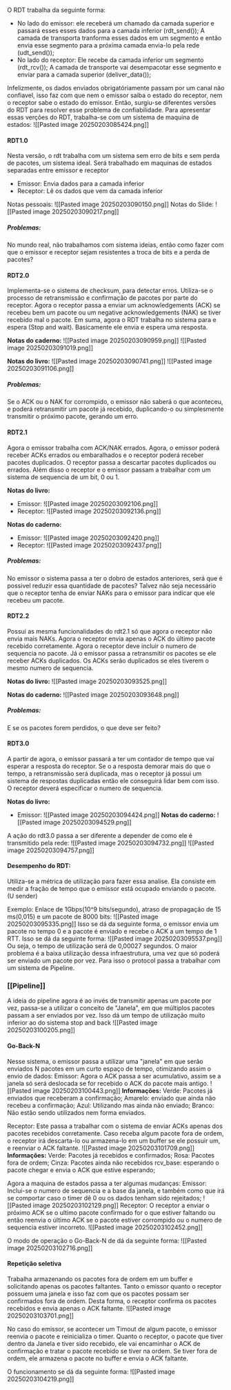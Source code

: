 O RDT trabalha da seguinte forma:
* No lado do emissor:
	ele receberá um chamado da camada superior e passará esses esses dados para a camada inferior (rdt_send());
	A camada de transporta tranforma esses dados em um segmento e então envia esse segmento para a próxima camada envia-lo pela rede (udt_send());
* No lado do receptor:
	Ele recebe da camada inferior um segmento (rdt_rcv());
	A camada de transporte vai desempacotar esse segmento e enviar para a camada superior (deliver_data());

Infelizmente, os dados enviados obrigatóriamente passam por um canal não confiavel, isso faz com que nem o emissor saiba o estado do receptor, nem o receptor sabe o estado do emissor. Então, surgiu-se diferentes versões do RDT para resolver esse problema  de confiabilidade. 
Para apresentar essas verções do RDT, trabalha-se com um sistema de maquina de estados:
![[Pasted image 20250203085424.png]]

#### RDT1.0
Nesta versão, o rdt trabalha com um sistema sem erro de bits e sem perda de pacotes, um sistema ideal. Será trabalhado em maquinas de estados separadas entre emissor e receptor
* Emissor:
	Envia dados para a camada inferior
* Receptor:
	Lê os dados que vem da camada inferior

Notas pessoais:
![[Pasted image 20250203090150.png]]
Notas do Slide:
![[Pasted image 20250203090217.png]]
##### Problemas:
No mundo real, não trabalhamos com sistema ideias, então como fazer com que o emissor e receptor sejam resistentes a troca de bits e a perda de pacotes?
#### RDT2.0
Implementa-se o sistema de checksum, para detectar erros.
Utiliza-se o processo de retransmissão e confirmação de pacotes por parte do receptor. Agora o receptor passa a enviar um acknowledgements (ACK) se recebeu bem um pacote ou um negative acknowledgements (NAK) se tiver recebido mal o pacote.
Em suma, agora o RDT trabalha no sistema para e espera (Stop and wait). Basicamente ele envia e espera uma resposta.

**Notas do caderno:**
![[Pasted image 20250203090959.png]] ![[Pasted image 20250203091019.png]]

**Notas do livro:**
![[Pasted image 20250203090741.png]] ![[Pasted image 20250203091106.png]]

##### Problemas:
Se o ACK ou o NAK for corrompido, o emissor não saberá o que aconteceu, e poderá retransmitir um pacote  já recebido, duplicando-o ou simplesmente transmitir o próximo pacote, gerando um erro.
#### RDT2.1
Agora o emissor trabalha com ACK/NAK errados.
Agora, o emissor poderá receber ACKs errados ou embaralhados e o receptor poderá receber pacotes duplicados. O receptor passa a descartar pacotes duplicados ou errados.
Além disso o receptor e o emissor passam a trabalhar com um sistema de sequencia de um bit, 0 ou 1.

**Notas do livro:**
* Emissor:
	![[Pasted image 20250203092106.png]]
* Receptor:
	![[Pasted image 20250203092136.png]]

**Notas do caderno:**
* Emissor:
	![[Pasted image 20250203092420.png]]
* Receptor:
	![[Pasted image 20250203092437.png]]
##### Problemas:
No emissor o sistema passa a ter o dobro de estados anteriores, será que é possivel reduzir essa quantidade de pacotes?
Talvez não seja necessário que o receptor tenha de enviar NAKs para o emissor para indicar que ele recebeu um pacote.
#### RDT2.2
Possui as mesma funcionalidades do rdt2.1 só que agora o receptor não envia mais NAKs. Agora o receptor envia apenas o ACK do último pacote recebido corretamente.
Agora o receptor deve incluir o numero de sequencia no pacote. 
Já o emissor passa a retransmitir os pacotes se ele receber ACKs duplicados. Os ACKs serão duplicados se eles tiverem o mesmo numero de sequencia.

**Notas do livro:**
	![[Pasted image 20250203093525.png]]

**Notas do caderno:**
	![[Pasted image 20250203093648.png]]

##### Problemas:
E se os pacotes forem perdidos, o que deve ser feito? 

#### RDT3.0
A partir de agora, o emissor passará a ter um contador de tempo que vai esperar a resposta do receptor.
	Se o a resposta demorar mais do que o tempo, a retransmissão será duplicada, mas o receptor já possui um sistema de respostas duplicadas então ele conseguirá lidar bem com isso.
	O receptor deverá especificar o numero de sequencia.

**Notas do livro:**
* Emissor:
	![[Pasted image 20250203094424.png]]
**Notas do caderno:**
	![[Pasted image 20250203094529.png]]

A ação do rdt3.0 passa a ser diferente a depender de como ele é transmitido pela rede:
	![[Pasted image 20250203094732.png]]
	![[Pasted image 20250203094757.png]]

#### Desempenho do RDT:
Utiliza-se a métrica de utilização para fazer essa analise. Ela consiste em medir a fração de tempo que o emissor está ocupado enviando o pacote. (U sender)

Exemplo: Enlace de 1Gbps(10^9 bits/segundo), atraso de propagação de 15 ms(0,015) e um pacote de 8000 bits:
![[Pasted image 20250203095335.png]]
Isso se dá da seguinte forma, o emissor envia um pacote no tempo 0 e a pacote é enviado e recebe o ACK a um tempo de 1 RTT. Isso se dá da seguinte forma:
![[Pasted image 20250203095537.png]]
Ou seja, o tempo de utilização será de 0,00027 segundos.
O maior problema é a baixa utilização dessa infraestrutura, uma vez que só poderá ser enviado um pacote por vez. Para isso o protocol passa a trabalhar com um sistema de Pipeline.

### [[Pipeline]]
A ideia do pipeline agora é ao invés de transmitir apenas um pacote por vez, passa-se a utilizar o conceito de "Janela", em que múltiplos pacotes passam a ser enviados por vez. Isso dá um tempo de utilização muito inferior ao do sistema stop and back
![[Pasted image 20250203100205.png]]

#### Go-Back-N
Nesse sistema, o emissor passa a utilizar uma "janela" em que serão enviados N pacotes em um curto espaço de tempo, otimizando assim o envio de dados:
Emissor:
	Agora o ACK passa a ser acumulativo, assim se a janela só será deslocada se for recebido o ACK do pacote mais antigo.
	![[Pasted image 20250203100443.png]]
	**Informações:**
		Verde: Pacotes já enviados que receberam a confirmação;
		Amarelo: enviado que ainda não recebeu a confirmação;
		Azul: Utilizando mas ainda não enviado;
		Branco: Não estão sendo utilizados nem forma enviados.

Receptor:
	Este passa a trabalhar com o sistema de enviar ACKs apenas dos pacotes recebidos corretamente. 
	Caso receba algum pacote fora de ordem, o receptor irá descarta-lo ou armazena-lo em um buffer se ele possuir um, e reenviar o ACK faltante.
	![[Pasted image 20250203101709.png]]
	**Informações:**
		Verde: Pacotes já recebidos e confirmados;
		Rosa: Pacotes fora de ordem;
		Cinza: Pacotes ainda não recebidos
		rcv_base: esperando o pacote chegar e envia o ACK que estive esperando;


Agora a maquina de estados passa a ter algumas mudanças:
Emissor:
	Inclui-se o numero de sequencia e a base da janela, e também como que irá se comportar caso o timer dê 0 ou os dados tenham sido rejeitados;
	![[Pasted image 20250203102129.png]]
Receptor:
	O receptor a enviar o próximo ACK se o ultimo pacote confirmado for o que estiver faltando ou então reenvia o último ACK se o pacote estiver corrompido ou o numero de sequencia estiver incorreto.
	![[Pasted image 20250203102452.png]]

O modo de operação o Go-Back-N de dá da seguinte forma:
![[Pasted image 20250203102716.png]]



#### Repetição seletiva
Trabalha armazenando os pacotes fora de ordem em um buffer e solicitando apenas os pacotes faltantes.
Tanto o emissor quanto o receptor possuem uma janela e isso faz com que os pacotes possam ser confirmados fora de ordem. Desta forma, o receptor confirma os pacotes recebidos e envia apenas o ACK faltante.
![[Pasted image 20250203103701.png]]

No caso do emissor, se acontecer um Timout de algum pacote, o emissor reenvia o pacote e reinicializa o timer. 
Quanto o receptor, o pacote que tiver dentro da Janela e tiver sido recebido, ele vai encaminhar o ACK de confirmação e tratar o pacote recebido se tiver na ordem. Se tiver fora de ordem, ele armazena o pacote no buffer e envia o ACK faltante.

O funcionamento se dá da seguinte forma:
![[Pasted image 20250203104219.png]]

